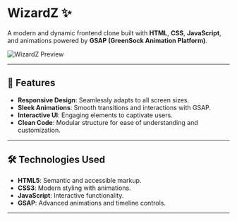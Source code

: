 # WizardZ ✨  
A modern and dynamic frontend clone built with **HTML**, **CSS**, **JavaScript**, and animations powered by **GSAP (GreenSock Animation Platform)**.  

![WizardZ Preview](./assets/wizardz-preview.png)

---

## 🌟 Features  

- **Responsive Design**: Seamlessly adapts to all screen sizes.  
- **Sleek Animations**: Smooth transitions and interactions with GSAP.  
- **Interactive UI**: Engaging elements to captivate users.  
- **Clean Code**: Modular structure for ease of understanding and customization.  

---

## 🛠️ Technologies Used  

- **HTML5**: Semantic and accessible markup.  
- **CSS3**: Modern styling with animations.  
- **JavaScript**: Interactive functionality.  
- **GSAP**: Advanced animations and timeline controls.  

---


